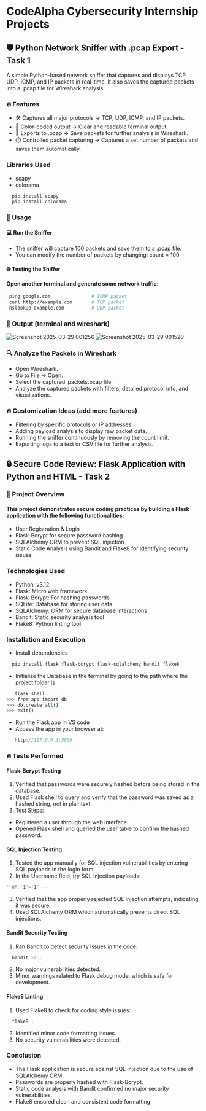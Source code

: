 # CodeAlpha Cybersecurity Internship Projects
## 🛡️ Python Network Sniffer with .pcap Export - Task 1
A simple Python-based network sniffer that captures and displays TCP, UDP, ICMP, and IP packets in real-time. It also saves the captured packets into a .pcap file for Wireshark analysis.
### 🔥 Features
- 🛠️ Captures all major protocols → TCP, UDP, ICMP, and IP packets.
- 🎨 Color-coded output → Clear and readable terminal output.
- 📄 Exports to .pcap → Save packets for further analysis in Wireshark.
- ⏱️ Controlled packet capturing → Captures a set number of packets and saves them automatically.
### Libraries Used
- scapy
- colorama
```bash
  pip install scapy
  pip install colorama
```
### 🚀 Usage
#### 💻 Run the Sniffer
- The sniffer will capture 100 packets and save them to a .pcap file.
- You can modify the number of packets by changing: count = 100
#### 🌐 Testing the Sniffer
#### Open another terminal and generate some network traffic:
```bash
 ping google.com               # ICMP packet  
 curl http://example.com       # TCP packet  
 nslookup example.com          # UDP packet
```
### 📄 Output (terminal and wireshark)
![Screenshot 2025-03-29 001256](https://github.com/user-attachments/assets/2a2f563b-85aa-47d8-8fee-dca6d12f9acd)
![Screenshot 2025-03-29 001520](https://github.com/user-attachments/assets/88377afd-a624-4bab-afd0-5f07d7d29ee0)
### 🔍 Analyze the Packets in Wireshark
- Open Wireshark.
- Go to File → Open.
- Select the captured_packets.pcap file.
- Analyze the captured packets with filters, detailed protocol info, and visualizations.
### 🔥 Customization Ideas (add more features)
- Filtering by specific protocols or IP addresses.
- Adding payload analysis to display raw packet data.
- Running the sniffer continuously by removing the count limit.
- Exporting logs to a text or CSV file for further analysis.

## 🔒 Secure Code Review: Flask Application with Python and HTML - Task 2
### 🚀 Project Overview
#### This project demonstrates secure coding practices by building a Flask application with the following functionalities:
- User Registration & Login
- Flask-Bcrypt for secure password hashing
- SQLAlchemy ORM to prevent SQL injection
- Static Code Analysis using Bandit and Flake8 for identifying security issues
### Technologies Used
- Python: v3.12
- Flask: Micro web framework
- Flask-Bcrypt: For hashing passwords
- SQLite: Database for storing user data
- SQLAlchemy: ORM for secure database interactions
- Bandit: Static security analysis tool
- Flake8: Python linting tool
### Installation and Execution
- Install dependencies
```bash
  pip install flask flask-bcrypt flask-sqlalchemy bandit flake8
```
- Initialize the Database in the terminal by going to the path where the project folder is
```bash
   flask shell  
>>> from app import db  
>>> db.create_all()  
>>> exit()  
```
- Run the Flask app in VS code
- Access the app in your browser at:
```cpp
   http://127.0.0.1:5000
```
### 🔥 Tests Performed
#### Flask-Bcrypt Testing
1. Verified that passwords were securely hashed before being stored in the database.
2. Used Flask shell to query and verify that the password was saved as a hashed string, not in plaintext.
3. Test Steps:
- Registered a user through the web interface.
- Opened Flask shell and queried the user table to confirm the hashed password.
####  SQL Injection Testing
1. Tested the app manually for SQL injection vulnerabilities by entering SQL payloads in the login form.
2. In the Username field, try SQL injection payloads:
```bash
' OR '1'='1' --
```
3. Verified that the app properly rejected SQL injection attempts, indicating it was secure.
4. Used SQLAlchemy ORM which automatically prevents direct SQL injections.
#### Bandit Security Testing
1. Ran Bandit to detect security issues in the code:
```bash
  bandit -r .
```
2. No major vulnerabilities detected.
3. Minor warnings related to Flask debug mode, which is safe for development.
#### Flake8 Linting
1. Used Flake8 to check for coding style issues:
```bash
  flake8 .
```
2. Identified minor code formatting issues.
3. No security vulnerabilities were detected.
### Conclusion
- The Flask application is secure against SQL injection due to the use of SQLAlchemy ORM.
- Passwords are properly hashed with Flask-Bcrypt.
- Static code analysis with Bandit confirmed no major security vulnerabilities.
- Flake8 ensured clean and consistent code formatting.

